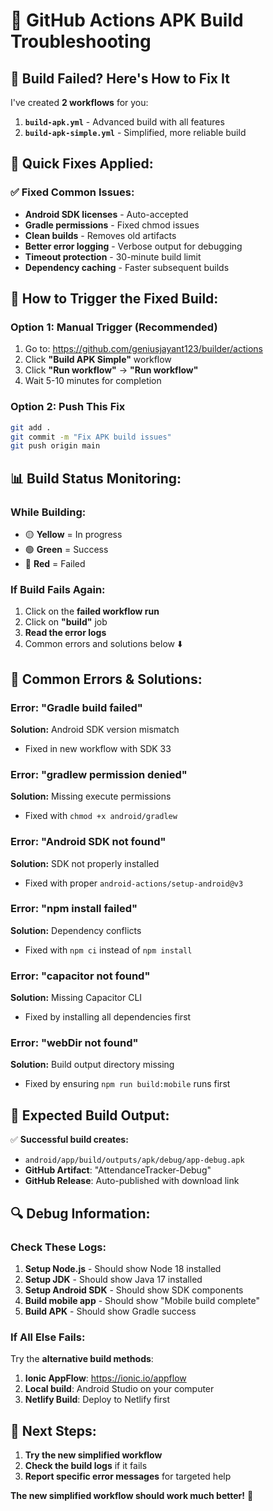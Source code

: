# 🔧 GitHub Actions APK Build Troubleshooting

## 🚨 **Build Failed? Here's How to Fix It**

I've created **2 workflows** for you:
1. **`build-apk.yml`** - Advanced build with all features
2. **`build-apk-simple.yml`** - Simplified, more reliable build

## 🎯 **Quick Fixes Applied:**

### ✅ **Fixed Common Issues:**
- **Android SDK licenses** - Auto-accepted
- **Gradle permissions** - Fixed chmod issues  
- **Clean builds** - Removes old artifacts
- **Better error logging** - Verbose output for debugging
- **Timeout protection** - 30-minute build limit
- **Dependency caching** - Faster subsequent builds

## 🚀 **How to Trigger the Fixed Build:**

### **Option 1: Manual Trigger (Recommended)**
1. Go to: https://github.com/geniusjayant123/builder/actions
2. Click **"Build APK Simple"** workflow
3. Click **"Run workflow"** → **"Run workflow"**
4. Wait 5-10 minutes for completion

### **Option 2: Push This Fix**
```bash
git add .
git commit -m "Fix APK build issues"
git push origin main
```

## 📊 **Build Status Monitoring:**

### **While Building:**
- 🟡 **Yellow** = In progress
- 🟢 **Green** = Success  
- 🔴 **Red** = Failed

### **If Build Fails Again:**
1. Click on the **failed workflow run**
2. Click on **"build"** job
3. **Read the error logs**
4. Common errors and solutions below ⬇️

## 🔧 **Common Errors & Solutions:**

### **Error: "Gradle build failed"**
**Solution:** Android SDK version mismatch
- Fixed in new workflow with SDK 33

### **Error: "gradlew permission denied"**
**Solution:** Missing execute permissions  
- Fixed with `chmod +x android/gradlew`

### **Error: "Android SDK not found"**
**Solution:** SDK not properly installed
- Fixed with proper `android-actions/setup-android@v3`

### **Error: "npm install failed"**
**Solution:** Dependency conflicts
- Fixed with `npm ci` instead of `npm install`

### **Error: "capacitor not found"**
**Solution:** Missing Capacitor CLI
- Fixed by installing all dependencies first

### **Error: "webDir not found"**
**Solution:** Build output directory missing
- Fixed by ensuring `npm run build:mobile` runs first

## 📱 **Expected Build Output:**

✅ **Successful build creates:**
- `android/app/build/outputs/apk/debug/app-debug.apk`
- **GitHub Artifact**: "AttendanceTracker-Debug"
- **GitHub Release**: Auto-published with download link

## 🔍 **Debug Information:**

### **Check These Logs:**
1. **Setup Node.js** - Should show Node 18 installed
2. **Setup JDK** - Should show Java 17 installed  
3. **Setup Android SDK** - Should show SDK components
4. **Build mobile app** - Should show "Mobile build complete"
5. **Build APK** - Should show Gradle success

### **If All Else Fails:**
Try the **alternative build methods**:

1. **Ionic AppFlow**: https://ionic.io/appflow
2. **Local build**: Android Studio on your computer
3. **Netlify Build**: Deploy to Netlify first

## 🎯 **Next Steps:**

1. **Try the new simplified workflow** 
2. **Check the build logs** if it fails
3. **Report specific error messages** for targeted help

**The new simplified workflow should work much better!** 🚀
